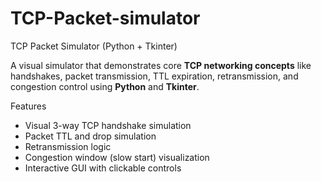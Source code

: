 # TCP-Packet-simulator
TCP Packet Simulator (Python + Tkinter)

A visual simulator that demonstrates core **TCP networking concepts** like handshakes, packet transmission, TTL expiration, retransmission, and congestion control using **Python** and **Tkinter**.

Features
- Visual 3-way TCP handshake simulation
- Packet TTL and drop simulation
- Retransmission logic
- Congestion window (slow start) visualization
- Interactive GUI with clickable controls
